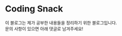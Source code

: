 Coding Snack
============================

이 블로그는 제가 공부한 내용들을 정리하기 위한 블로그입니다.
<br>
문의 사항이 있으면 아래 댓글로 남겨주세요!